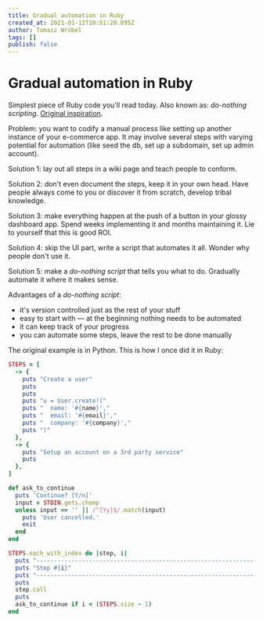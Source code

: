 ```yaml
---
title: Gradual automation in Ruby
created_at: 2021-01-12T10:51:20.895Z
author: Tomasz Wróbel
tags: []
publish: false
---
```


# Gradual automation in Ruby

Simplest piece of Ruby code you'll read today. Also known as: _do-nothing scripting_. [Original inspiration](https://blog.danslimmon.com/2019/07/15/do-nothing-scripting-the-key-to-gradual-automation/).

Problem: you want to codify a manual process like setting up another instance of your e-commerce app. It may involve several steps with varying potential for automation (like seed the db, set up a subdomain, set up admin account).

Solution 1: lay out all steps in a wiki page and teach people to conform.

Solution 2: don't even document the steps, keep it in your own head. Have people always come to you or discover it from scratch, develop tribal knowledge.

Solution 3: make everything happen at the push of a button in your glossy dashboard app. Spend weeks implementing it and months maintaining it. Lie to yourself that this is good ROI.

Solution 4: skip the UI part, write a script that automates it all. Wonder why people don't use it.

Solution 5: make a _do-nothing script_ that tells you what to do. Gradually automate it where it makes sense.

Advantages of a _do-nothing script_:

* it's version controlled just as the rest of your stuff
* easy to start with — at the beginning nothing needs to be automated
* it can keep track of your progress
* you can automate some steps, leave the rest to be done manually

The original example is in Python. This is how I once did it in Ruby:

```ruby
STEPS = [
  -> {
    puts "Create a user"
    puts
    puts
    puts "u = User.create!("
    puts "  name: '#{name}',"
    puts "  email: '#{email}',"
    puts "  company: '#{company}',"
    puts ")"
  },
  -> {
    puts "Setup an account on a 3rd party service"
    puts
  },
]

def ask_to_continue
  puts 'Continue? [Y/n]'
  input = STDIN.gets.chomp
  unless input == '' || /^[Yy]$/.match(input)
    puts 'User cancelled.'
    exit
  end
end

STEPS.each_with_index do |step, i|
  puts "-----------------------------------------------------------------------"
  puts "Step #{i}"
  puts "-----------------------------------------------------------------------"
  puts
  step.call
  puts
  ask_to_continue if i < (STEPS.size - 1)
end
```
